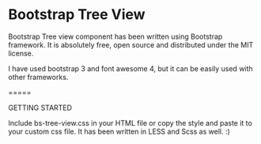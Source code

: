 # Bootstrap Tree View
Bootstrap Tree view component has been written using Bootstrap framework.  It is absolutely free, open source and distributed under the MIT license. 

I have used bootstrap 3 and font awesome 4, but it can be easily used with other frameworks.

=====

GETTING STARTED

Include bs-tree-view.css in your HTML file or copy the style and paste it to your custom css file. 
It has been written in LESS and Scss as well. :)
